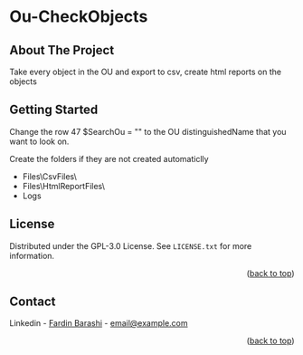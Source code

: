 # Ou-CheckObjects

<!-- ABOUT THE PROJECT -->
## About The Project
Take every object in the OU and export to csv, create html reports on the objects

<!-- GETTING STARTED -->
## Getting Started
Change the row 47 $SearchOu = "" to the OU distinguishedName that you want to look on. 

Create the folders if they are not created automaticlly
- Files\CsvFiles\
- Files\HtmlReportFiles\
- Logs

<!-- LICENSE -->
## License
Distributed under the GPL-3.0 License. See `LICENSE.txt` for more information.
<p align="right">(<a href="#readme-top">back to top</a>)</p>

<!-- CONTACT -->
## Contact

Linkedin - [Fardin Barashi]([https://twitter.com/your_username](https://www.linkedin.com/in/fardin-barashi-a56310a2/)) - email@example.com

<p align="right">(<a href="#readme-top">back to top</a>)</p>

